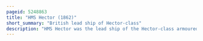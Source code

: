```yaml
---
pageid: 5248863
title: "HMS Hector (1862)"
short_summary: "British lead ship of Hector-class"
description: "HMS Hector was the lead ship of the Hector-class armoured frigates ordered by the Royal Navy in 1861. She was assigned to the Channel Fleet in 1864 upon Completion. The ship was paid off in 1867 to refit and be re-armed. She was assigned until 1886 to serve as guard Ship of the Fleet Reserve in the southern District upon recommissioning in 1868. She usually served as queen Victoria's Guard Ship when her Sovereign was resident on the Isle of Wight. Hector was paid off in 1886 and then hulked in 1900 as Storage Ship before being sold for Scrap in 1905."
---
```


